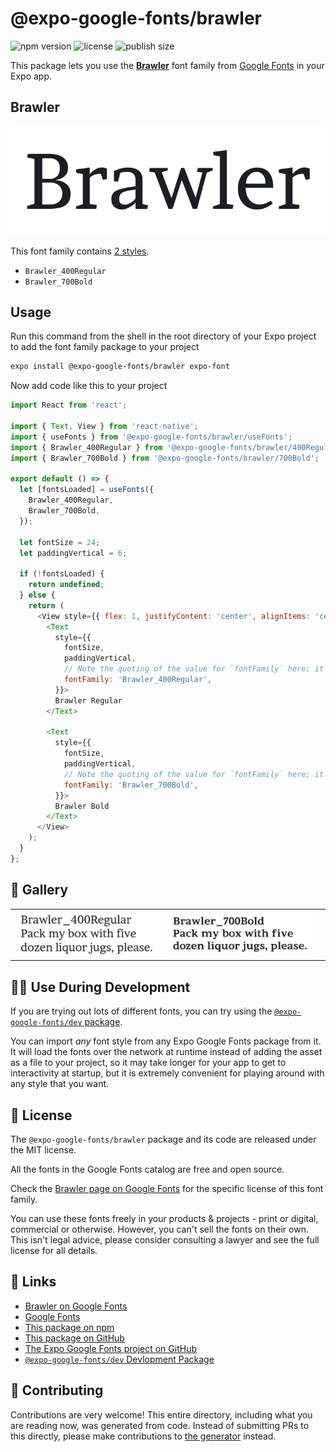 # @expo-google-fonts/brawler

![npm version](https://flat.badgen.net/npm/v/@expo-google-fonts/brawler)
![license](https://flat.badgen.net/github/license/expo/google-fonts)
![publish size](https://flat.badgen.net/packagephobia/install/@expo-google-fonts/brawler)

This package lets you use the [**Brawler**](https://fonts.google.com/specimen/Brawler) font family from [Google Fonts](https://fonts.google.com/) in your Expo app.

## Brawler

![Brawler](./font-family.png)

This font family contains [2 styles](#-gallery).

- `Brawler_400Regular`
- `Brawler_700Bold`

## Usage

Run this command from the shell in the root directory of your Expo project to add the font family package to your project
```sh
expo install @expo-google-fonts/brawler expo-font
```

Now add code like this to your project
```js
import React from 'react';

import { Text, View } from 'react-native';
import { useFonts } from '@expo-google-fonts/brawler/useFonts';
import { Brawler_400Regular } from '@expo-google-fonts/brawler/400Regular';
import { Brawler_700Bold } from '@expo-google-fonts/brawler/700Bold';

export default () => {
  let [fontsLoaded] = useFonts({
    Brawler_400Regular,
    Brawler_700Bold,
  });

  let fontSize = 24;
  let paddingVertical = 6;

  if (!fontsLoaded) {
    return undefined;
  } else {
    return (
      <View style={{ flex: 1, justifyContent: 'center', alignItems: 'center' }}>
        <Text
          style={{
            fontSize,
            paddingVertical,
            // Note the quoting of the value for `fontFamily` here; it expects a string!
            fontFamily: 'Brawler_400Regular',
          }}>
          Brawler Regular
        </Text>

        <Text
          style={{
            fontSize,
            paddingVertical,
            // Note the quoting of the value for `fontFamily` here; it expects a string!
            fontFamily: 'Brawler_700Bold',
          }}>
          Brawler Bold
        </Text>
      </View>
    );
  }
};

```

## 🔡 Gallery


||||
|-|-|-|
|![Brawler_400Regular](./Brawler_400Regular.ttf.png)|![Brawler_700Bold](./Brawler_700Bold.ttf.png)|||


## 👩‍💻 Use During Development

If you are trying out lots of different fonts, you can try using the [`@expo-google-fonts/dev` package](https://github.com/expo/google-fonts/tree/master/font-packages/dev#readme).

You can import *any* font style from any Expo Google Fonts package from it. It will load the fonts
over the network at runtime instead of adding the asset as a file to your project, so it may take longer
for your app to get to interactivity at startup, but it is extremely convenient
for playing around with any style that you want.

## 📖 License

The `@expo-google-fonts/brawler` package and its code are released under the MIT license.

All the fonts in the Google Fonts catalog are free and open source.

Check the [Brawler page on Google Fonts](https://fonts.google.com/specimen/Brawler) for the specific license of this font family.

You can use these fonts freely in your products & projects - print or digital, commercial or otherwise. However, you can't sell the fonts on their own. This isn't legal advice, please consider consulting a lawyer and see the full license for all details.

## 🔗 Links

- [Brawler on Google Fonts](https://fonts.google.com/specimen/Brawler)
- [Google Fonts](https://fonts.google.com/)
- [This package on npm](https://www.npmjs.com/package/@expo-google-fonts/brawler)
- [This package on GitHub](https://github.com/expo/google-fonts/tree/master/font-packages/brawler)
- [The Expo Google Fonts project on GitHub](https://github.com/expo/google-fonts)
- [`@expo-google-fonts/dev` Devlopment Package](https://github.com/expo/google-fonts/tree/master/font-packages/dev)

## 🤝 Contributing

Contributions are very welcome! This entire directory, including what you are reading now, was generated from code. Instead of submitting PRs to this directly, please make contributions to [the generator](https://github.com/expo/google-fonts/tree/master/packages/generator) instead.
